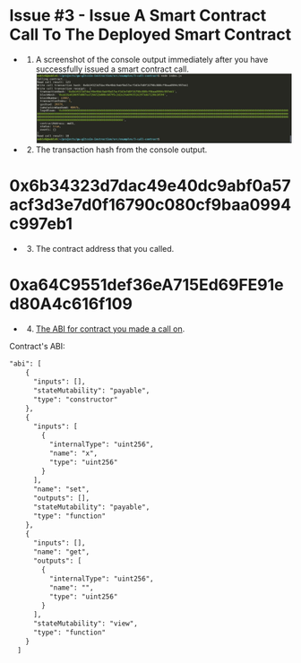 # Issue #3 - Issue A Smart Contract Call To The Deployed Smart Contract

- 1. A screenshot of the console output immediately after you have successfully issued a smart contract call.
![Call Deployed contract](https://github.com/bitcoineazy/CKB_Broaden_the_Spectrum/blob/main/Call_deployed_contract/calling_smart_contract.jpg)

- 2. The transaction hash from the console output.

# 0x6b34323d7dac49e40dc9abf0a57acf3d3e7d0f16790c080cf9baa0994c997eb1

- 3. The contract address that you called.

# 0xa64C9551def36eA715Ed69FE91ed80A4c616f109

- 4. [The ABI for contract you made a call on](https://github.com/bitcoineazy/CKB_Broaden_the_Spectrum/blob/main/Call_deployed_contract/Contract's_ABI.txt).

Contract's ABI:
```
"abi": [
    {
      "inputs": [],
      "stateMutability": "payable",
      "type": "constructor"
    },
    {
      "inputs": [
        {
          "internalType": "uint256",
          "name": "x",
          "type": "uint256"
        }
      ],
      "name": "set",
      "outputs": [],
      "stateMutability": "payable",
      "type": "function"
    },
    {
      "inputs": [],
      "name": "get",
      "outputs": [
        {
          "internalType": "uint256",
          "name": "",
          "type": "uint256"
        }
      ],
      "stateMutability": "view",
      "type": "function"
    }
  ] 
```
